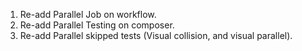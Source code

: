 1. Re-add Parallel Job on workflow.
2. Re-add Parallel Testing on composer.
3. Re-add Parallel skipped tests (Visual collision, and visual parallel).
